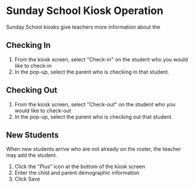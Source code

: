 # Sunday School Kiosk Operation

Sunday School kiosks give teachers more information about the 

## Checking In

1. From the kiosk screen, select "Check-in" on the student who you would like to check-in
2. In the pop-up, select the parent who is checking in that student. 

## Checking Out

1. From the kiosk screen, select "Check-out" on the student who you would like to check-out
2. In the pop-up, select the parent who is checking out that student. 

## New Students   

When new students arrive who are not already on the roster, the teacher may add the student.

1. Click the "Plus" icon at the bottom of the kiosk screen
2. Enter the child and parent demographic information
3. Click Save


